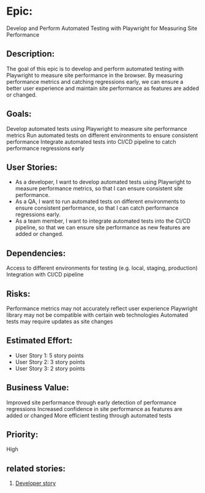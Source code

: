 # Epic: 
Develop and Perform Automated Testing with Playwright for Measuring Site Performance

## Description:
The goal of this epic is to develop and perform automated testing with Playwright to measure site performance in the browser. By measuring performance metrics and catching regressions early, we can ensure a better user experience and maintain site performance as features are added or changed.

## Goals:

Develop automated tests using Playwright to measure site performance metrics
Run automated tests on different environments to ensure consistent performance
Integrate automated tests into CI/CD pipeline to catch performance regressions early

## User Stories:

* As a developer, I want to develop automated tests using Playwright to measure performance metrics, so that I can ensure consistent site performance.
* As a QA, I want to run automated tests on different environments to ensure consistent performance, so that I can catch performance regressions early.
* As a team member, I want to integrate automated tests into the CI/CD pipeline, so that we can ensure site performance as new features are added or changed.

## Dependencies:

Access to different environments for testing (e.g. local, staging, production)
Integration with CI/CD pipeline

## Risks:

Performance metrics may not accurately reflect user experience
Playwright library may not be compatible with certain web technologies
Automated tests may require updates as site changes

## Estimated Effort:

* User Story 1: 5 story points
* User Story 2: 3 story points
* User Story 3: 2 story points

## Business Value:

Improved site performance through early detection of performance regressions
Increased confidence in site performance as features are added or changed
More efficient testing through automated tests

## Priority:

High

## related stories: 
1. [Developer story](stories/devstorypw.md)
